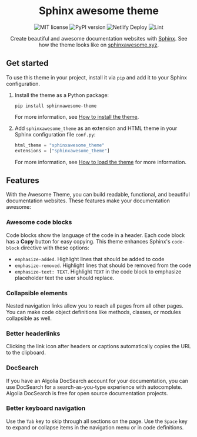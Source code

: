 <h1 align="center">Sphinx awesome theme</h1>

<p align="center">
   <img src="https://img.shields.io/github/license/kai687/sphinxawesome-theme?color=blue&style=for-the-badge" alt="MIT license">
   <img src="https://img.shields.io/pypi/v/sphinxawesome-theme?color=eb5&style=for-the-badge&logo=pypi" alt="PyPI version">
   <img src="https://img.shields.io/netlify/e6d20a5c-b49e-4ebc-80f6-59fde8f24e22?logo=netlify&style=for-the-badge" alt="Netlify Deploy">
   <img src="https://img.shields.io/github/workflow/status/kai687/sphinxawesome-theme/Lint?label=Lint&logo=Github&style=for-the-badge" alt="Lint">
</p>

<p align="center">
   Create beautiful and awesome documentation websites with <a href="https://www.sphinx-doc.org/en/master/">Sphinx</a>.
   See how the theme looks like on <a href="https://sphinxawesome.xyz">sphinxawesome.xyz</a>.
</p>

## Get started

To use this theme in your project,
install it via `pip` and add it to your Sphinx configuration.

1. Install the theme as a Python package:

   ```console
   pip install sphinxawesome-theme
   ```

   For more information, see [How to install the theme](https://sphinxawesome.xyz/how-to/install/).

1. Add `sphinxawesome_theme` as an extension and HTML theme in your Sphinx configuration file `conf.py`:

   ```python
   html_theme = "sphinxawesome_theme"
   extensions = ["sphinxawesome_theme"]
   ```

   For more information, see [How to load the theme](https://sphinxawesome.xyz/how-to/load/) for more information.

## Features

With the Awesome Theme, you can build readable, functional, and beautiful documentation websites.
These features make your documentation awesome:

### Awesome code blocks

Code blocks show the language of the code in a header.
Each code block has a **Copy** button for easy copying.
This theme enhances Sphinx's `code-block` directive with these options:

- `emphasize-added`. Highlight lines that should be added to code
- `emphasize-removed`. Highlight lines that should be removed from the code
- `emphasize-text: TEXT`. Highlight `TEXT` in the code block to emphasize placeholder text the user should replace.

### Collapsible elements

Nested navigation links allow you to reach all pages from all other pages.
You can make code object definitions like methods, classes, or modules collapsible as well.

### Better headerlinks

Clicking the link icon after headers or captions automatically copies the URL to the clipboard.

### DocSearch

If you have an Algolia DocSearch account for your documentation,
you can use DocSearch for a search-as-you-type experience with autocomplete.
Algolia DocSearch is free for open source documentation projects.

### Better keyboard navigation

Use the `Tab` key to skip through all sections on the page.
Use the `Space` key to expand or collapse items in the navigation menu or in code definitions.

